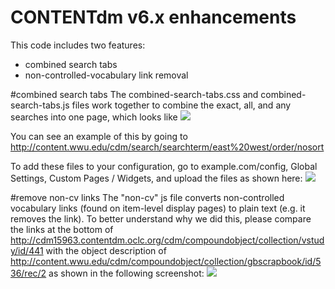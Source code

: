CONTENTdm v6.x enhancements
======================

This code includes two features:
* combined search tabs
* non-controlled-vocabulary link removal

#combined search tabs
The combined-search-tabs.css and combined-search-tabs.js files work together to combine the exact, all, and any searches into one page, which looks like ![](http://i.imgur.com/ySErjFo.png)

You can see an example of this by going to http://content.wwu.edu/cdm/search/searchterm/east%20west/order/nosort 

To add these files to your configuration, go to example.com/config, Global Settings, Custom Pages / Widgets, and upload the files as shown here: 
![]( https://dl.dropboxusercontent.com/s/g75o828m9f3cehj/2014-08-29%2010_21_58-CONTENTdm%20Website%20Configuration%20Tool.png?dl=0)


#remove non-cv links
The "non-cv" js file converts non-controlled vocabulary links (found on item-level display pages) to plain text (e.g. it removes the link).  To better understand why we did this, please compare the links at the bottom of http://cdm15963.contentdm.oclc.org/cdm/compoundobject/collection/vstudy/id/441 with the object description of http://content.wwu.edu/cdm/compoundobject/collection/gbscrapbook/id/536/rec/2 as shown in the following screenshot:
![](https://dl.dropboxusercontent.com/s/qqwkbhwasdm3qlr/2014-08-29%20at%201.53%20PM.png?dl=0)
